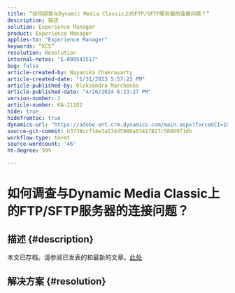 ```yaml
---
title: “如何调查与Dynamic Media Classic上的FTP/SFTP服务器的连接问题？”
description: 描述
solution: Experience Manager
product: Experience Manager
applies-to: "Experience Manager"
keywords: “KCS”
resolution: Resolution
internal-notes: "E-000543517"
bug: false
article-created-by: Nayanika Chakravarty
article-created-date: "1/31/2023 5:57:23 PM"
article-published-by: Oleksandra Marchenko
article-published-date: "4/26/2024 6:23:27 PM"
version-number: 2
article-number: KA-21182
hide: true
hidefromtoc: true
dynamics-url: "https://adobe-ent.crm.dynamics.com/main.aspx?forceUCI=1&pagetype=entityrecord&etn=knowledgearticle&id=b8a6a1b1-90a1-ed11-aad1-6045bd0063aa"
source-git-commit: b3738ccf14e3a134d5980a03417827c58469f1db
workflow-type: tm+mt
source-wordcount: '46'
ht-degree: 39%

---
```


# 如何调查与Dynamic Media Classic上的FTP/SFTP服务器的连接问题？

## 描述 {#description}

本文已存档。请参阅已发表的和最新的文章。[此处](https://experienceleague.adobe.com/search.html#sort=relevancy)

## 解决方案 {#resolution}

